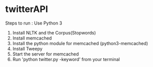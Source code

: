 # twitterAPI
Steps to run :
Use Python 3
1. Install NLTK and the Corpus(Stopwords)
2. Install memcached
3. Install the python module for memcached (python3-memcached)
4. Install Tweepy
5. Start the server for memcached
6. Run 'python twitter.py -keyword' from your terminal

